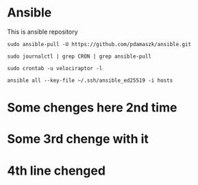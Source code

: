 # Ansible ####

This is ansible repository
```
sudo ansible-pull -U https://github.com/pdamaszk/ansible.git
```
```
sudo journalctl | grep CRON | grep ansible-pull
```
```
sudo crontab -u velociraptor -l
```
```
ansible all --key-file ~/.ssh/ansible_ed25519 -i hosts
```


# Some chenges here 2nd time ##
# Some 3rd chenge with it
# 4th line chenged
